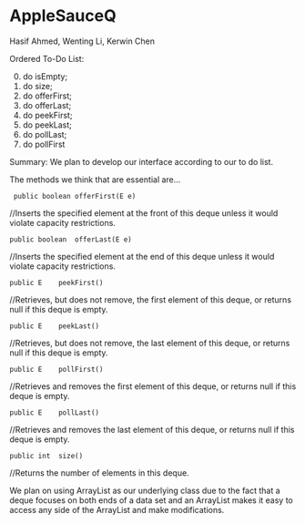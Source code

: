 # AppleSauceQ
Hasif Ahmed, Wenting Li, Kerwin Chen

Ordered To-Do List: 

0. do isEmpty;
1. do size;
2. do offerFirst;
3. do offerLast;
4. do peekFirst;
5. do peekLast;
6. do pollLast;
7. do pollFirst

Summary: 
We plan to develop our interface according to our to do list.

The methods we think that are essential are... 

     public boolean	offerFirst(E e)
//Inserts the specified element at the front of this deque unless it would violate capacity restrictions.

    public boolean	offerLast(E e)
//Inserts the specified element at the end of this deque unless it would violate capacity restrictions.

    public E	peekFirst()
//Retrieves, but does not remove, the first element of this deque, or returns null if this deque is empty.

    public E	peekLast()
//Retrieves, but does not remove, the last element of this deque, or returns null if this deque is empty.

    public E	pollFirst()
//Retrieves and removes the first element of this deque, or returns null if this deque is empty.

    public E	pollLast()
//Retrieves and removes the last element of this deque, or returns null if this deque is empty.

    public int	size()
//Returns the number of elements in this deque.


We plan on using ArrayList as our underlying class due to the fact that a deque focuses on both ends of a data set and an ArrayList makes it easy to access any side of the ArrayList and make modifications. 
